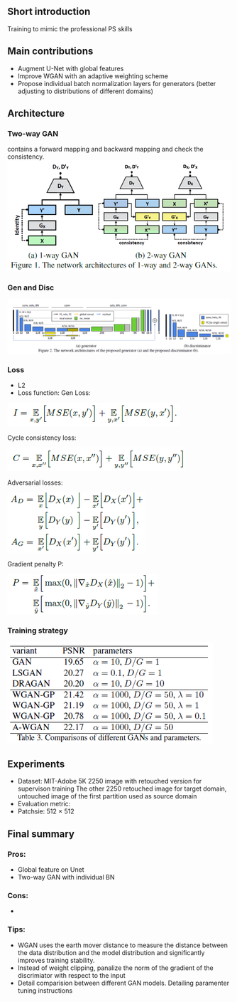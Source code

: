 ## Short introduction
Training to mimic the professional PS skills
## Main contributions
- Augment U-Net with global features
- Improve WGAN with an adaptive weighting scheme
- Propose individual batch normalization layers for generators (better adjusting to distributions of different domains)
## Architecture
### Two-way GAN
contains a forward mapping and backward mapping and check the consistency.
![alt text](2GAN.PNG)
### Gen and Disc
![alt text](Arch.PNG)

### Loss
- L2
- Loss function:
Gen Loss:

![alt text](Gen.PNG)

Cycle consistency loss:

![alt text](Cycle.PNG)

Adversarial losses:

![alt text](Adversarial.PNG)

Gradient penalty P:

![alt text](Gradient_penalty.PNG)

### Training strategy
![alt text](Parameters_GAN.PNG)

## Experiments
- Dataset: MIT-Adobe 5K
  2250 image with retouched version for supervison training
  The other 2250 retouched image for target domain, untouched image of the first partition used as source domain
- Evaluation metric: 
- Patchsie: 512 × 512

## Final summary
### Pros:
- Global feature on Unet
- Two-way GAN with individual BN
### Cons:
- 
### Tips:
- WGAN uses the earth mover distance to measure the distance between the data distribution and the model distribution and significantly improves training stability.
- Instead of weight clipping, panalize the norm of the gradient of the discrimiator with respect to the input
- Detail comparision between different GAN models. Detailing paramenter tuning instructions
